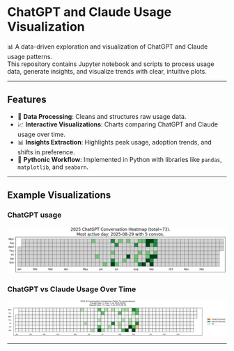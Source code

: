 # ChatGPT and Claude Usage Visualization

📊 A data-driven exploration and visualization of ChatGPT and Claude usage patterns.  
This repository contains Jupyter notebook and scripts to process usage data, generate insights, and visualize trends with clear, intuitive plots.

---

## Features

- 🔎 **Data Processing**: Cleans and structures raw usage data.  
- 📈 **Interactive Visualizations**: Charts comparing ChatGPT and Claude usage over time.  
- 📊 **Insights Extraction**: Highlights peak usage, adoption trends, and shifts in preference.  
- 🐍 **Pythonic Workflow**: Implemented in Python with libraries like `pandas`, `matplotlib`, and `seaborn`.

---

## Example Visualizations

### ChatGPT usage
![Usage Over Time](2025chatgptconvo.jpeg)

### ChatGPT vs Claude Usage Over Time
![Daily Trends](convocomparison.jpeg)

---


